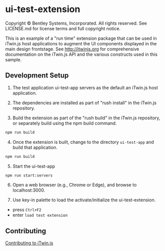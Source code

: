 # ui-test-extension

Copyright © Bentley Systems, Incorporated. All rights reserved. See LICENSE.md for license terms and full copyright notice.

This is an example of a "run time" extension package that can be used in iTwin.js host applications to augment the UI components displayed
in the main design frontstage. See <http://itwinjs.org> for comprehensive documentation on the iTwin.js API and the various constructs used in this sample.

## Development Setup

1. The test application ui-test-app servers as the default an iTwin.js host application.

2. The dependencies are installed as part of "rush install" in the iTwin.js repository.

3. Build the extension as part of the "rush build" in the iTwin.js repository, or separately build using the npm build command.

  ```sh
  npm run build
  ```

4. Once the extension is built, change to the directory `ui-test-app` and build that application.

  ```sh
  npm run build
  ```

5. Start the ui-test-app

  ```sh
  npm run start:servers
  ```

6. Open a web browser (e.g., Chrome or Edge), and browse to localhost:3000.

7. Use key-in palette to load the activate/initialize the ui-test-extension.

- press `Ctrl+F2`
- enter `load test extension`

## Contributing

[Contributing to iTwin.js](https://github.com/imodeljs/imodeljs/blob/master/CONTRIBUTING.md)
